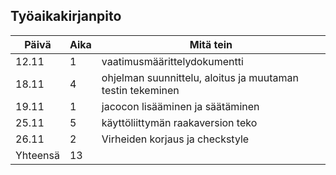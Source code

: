 ## Työaikakirjanpito

Päivä	|Aika	|Mitä tein 
--------|-------|---------
12.11|1|vaatimusmäärittelydokumentti
18.11|4|ohjelman suunnittelu, aloitus ja muutaman testin tekeminen
19.11|1|jacocon lisääminen ja säätäminen
25.11|5|käyttöliittymän raakaversion teko
26.11|2|Virheiden korjaus ja checkstyle
Yhteensä|13|

